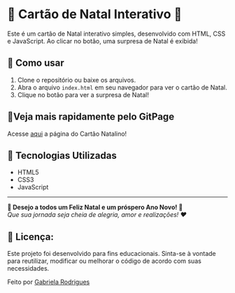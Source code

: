 # 🎄 Cartão de Natal Interativo 🎅

Este é um cartão de Natal interativo simples, desenvolvido com HTML, CSS e JavaScript. Ao clicar no botão, uma surpresa de Natal é exibida!

## 🎁 Como usar

1. Clone o repositório ou baixe os arquivos.
2. Abra o arquivo `index.html` em seu navegador para ver o cartão de Natal.
3. Clique no botão para ver a surpresa de Natal!

## 🚀Veja mais rapidamente pelo GitPage

Acesse [aqui](https://agbl09.github.io/Cartao-Natal/) a página do Cartão Natalino!

## 🔧 Tecnologias Utilizadas

- HTML5
- CSS3
- JavaScript

---

**🎅 Desejo a todos um Feliz Natal e um próspero Ano Novo! 🎉**  
*Que sua jornada seja cheia de alegria, amor e realizações! ❤️*

## 📜 Licença:
Este projeto foi desenvolvido para fins educacionais. Sinta-se à vontade para reutilizar, modificar ou melhorar o código de acordo com suas necessidades.

Feito por [Gabriela Rodrigues](https://github.com/Agbl09)
